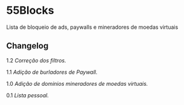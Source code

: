 # 55Blocks
Lista de bloqueio de ads, paywalls e mineradores de moedas virtuais

## Changelog

1.2 *Correção dos filtros.*

1.1 *Adição de burladores de Paywall.*

1.0 *Adição de dominios mineradores de moedas virtuais.*

0.1 *Lista pessoal.*
